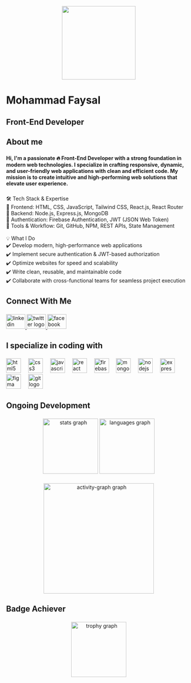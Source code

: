 <div align="center">
  <img height="200" src="https://i.ibb.co.com/gm9c6gc/port2.png"  />
</div>

###

<h1 align="left">Mohammad Faysal</h1>

###

<h2 align="left">Front-End Developer</h2>

###

<h2 align="left">About me</h2>

###

<h4 align="left">Hi, I'm a passionate 🔥 Front-End Developer with a strong foundation in modern web technologies. I specialize in crafting responsive, dynamic, and user-friendly web applications with clean and efficient code. My mission is to create intuitive and high-performing web solutions that elevate user experience.</h4>

###

<p align="left">🛠 Tech Stack & Expertise<br>🔹 Frontend: HTML, CSS, JavaScript, Tailwind CSS, React.js, React Router<br>🔹 Backend: Node.js, Express.js, MongoDB<br>🔹 Authentication: Firebase Authentication, JWT (JSON Web Token)<br>🔹 Tools & Workflow: Git, GitHub, NPM, REST APIs, State Management<br><br>💡 What I Do<br>✔️ Develop modern, high-performance web applications<br>✔️ Implement secure authentication & JWT-based authorization<br>✔️ Optimize websites for speed and scalability<br>✔️ Write clean, reusable, and maintainable code<br>✔️ Collaborate with cross-functional teams for seamless project execution</p>

###

<h2 align="left">Connect With Me</h2>

###

<div align="left">
  <a href="https://www.linkedin.com/in/mohammad-foysal-b71573344/" target="_blank">
    <img src="https://raw.githubusercontent.com/maurodesouza/profile-readme-generator/master/src/assets/icons/social/linkedin/default.svg" width="52" height="40" alt="linkedin logo"  />
  </a>
  <a href="https://x.com/Mohammadfo89815" target="_blank">
    <img src="https://raw.githubusercontent.com/maurodesouza/profile-readme-generator/master/src/assets/icons/social/twitter/default.svg" width="52" height="40" alt="twitter logo"  />
  </a>
  <a href="https://www.facebook.com/profile.php?id=100078182091731" target="_blank">
    <img src="https://raw.githubusercontent.com/maurodesouza/profile-readme-generator/master/src/assets/icons/social/facebook/default.svg" width="52" height="40" alt="facebook logo"  />
  </a>
</div>

###

<h2 align="left">I specialize in coding with</h2>

###

<div align="left">
  <img src="https://cdn.jsdelivr.net/gh/devicons/devicon/icons/html5/html5-original.svg" height="40" alt="html5 logo"  />
  <img width="12" />
  <img src="https://cdn.jsdelivr.net/gh/devicons/devicon/icons/css3/css3-original.svg" height="40" alt="css3 logo"  />
  <img width="12" />
  <img src="https://cdn.jsdelivr.net/gh/devicons/devicon/icons/javascript/javascript-original.svg" height="40" alt="javascript logo"  />
  <img width="12" />
  <img src="https://cdn.jsdelivr.net/gh/devicons/devicon/icons/react/react-original.svg" height="40" alt="react logo"  />
  <img width="12" />
  <img src="https://cdn.jsdelivr.net/gh/devicons/devicon/icons/firebase/firebase-plain.svg" height="40" alt="firebase logo"  />
  <img width="12" />
  <img src="https://cdn.jsdelivr.net/gh/devicons/devicon/icons/mongodb/mongodb-original.svg" height="40" alt="mongodb logo"  />
  <img width="12" />
  <img src="https://cdn.jsdelivr.net/gh/devicons/devicon/icons/nodejs/nodejs-original.svg" height="40" alt="nodejs logo"  />
  <img width="12" />
  <img src="https://cdn.jsdelivr.net/gh/devicons/devicon/icons/express/express-original.svg" height="40" alt="express logo"  />
  <img width="12" />
  <img src="https://cdn.jsdelivr.net/gh/devicons/devicon/icons/figma/figma-original.svg" height="40" alt="figma logo"  />
  <img width="12" />
  <img src="https://cdn.jsdelivr.net/gh/devicons/devicon/icons/git/git-original.svg" height="40" alt="git logo"  />
</div>

###

<h2 align="left">Ongoing Development</h2>

###

<div align="center">
  <img src="https://github-readme-stats.vercel.app/api?username=Faysal2123&hide_title=false&hide_rank=false&show_icons=true&include_all_commits=true&count_private=true&disable_animations=false&theme=dracula&locale=en&hide_border=false&order=1" height="150" alt="stats graph"  />
  <img src="https://github-readme-stats.vercel.app/api/top-langs?username=Faysal2123&locale=en&hide_title=false&layout=compact&card_width=320&langs_count=5&theme=dracula&hide_border=false&order=2" height="150" alt="languages graph"  />
</div>

###

<div align="center">
  <img src="https://github-readme-activity-graph.vercel.app/graph?username=Faysal2123&radius=16&theme=react&area=true&order=5" height="300" alt="activity-graph graph"  />
</div>

###

<h2 align="left">Badge Achiever</h2>

###

<div align="center">
  <img src="https://github-profile-trophy.vercel.app?username=Faysal2123&theme=dark_dimmed&column=-1&row=1&margin-w=8&margin-h=8&no-bg=true&no-frame=true&order=4" height="150" alt="trophy graph"  />
</div>

###



###
